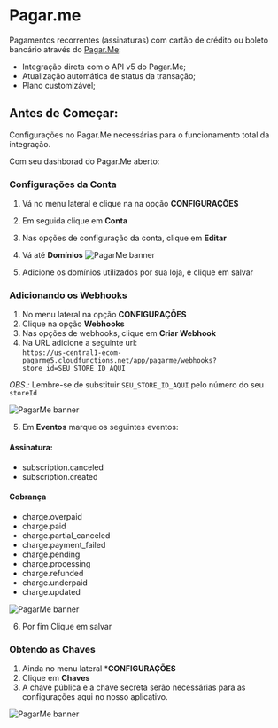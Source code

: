 # Pagar.me
Pagamentos recorrentes (assinaturas) com cartão de crédito ou boleto bancário através do [Pagar.Me](https://pagar.me):

* Integração direta com o API v5 do Pagar.Me;
* Atualização automática de status da transação;
* Plano customizável;

## Antes de Começar: 
Configurações no Pagar.Me necessárias para o funcionamento total da integração.

Com seu dashborad do Pagar.Me aberto: 

### Configurações da Conta
1) Vá no menu lateral e clique na na opção **CONFIGURAÇÕES**
2) Em seguida clique em **Conta**
3) Nas opções de configuração da conta, clique em **Editar**
4) Vá até **Domínios** 
![PagarMe banner](https://ecom-pagarme5.web.app/dominios.png)

5) Adicione os domínios utilizados por sua loja, e clique em salvar

### Adicionando os Webhooks

1) No menu lateral na opção **CONFIGURAÇÕES**
2) Clique na opção **Webhooks**
3) Nas opções de webhooks, clique em **Criar Webhook**
4) Na URL adicione a seguinte url:  
`https://us-central1-ecom-pagarme5.cloudfunctions.net/app/pagarme/webhooks?store_id=SEU_STORE_ID_AQUI`

*OBS.:* Lembre-se de substituir `SEU_STORE_ID_AQUI` pelo número do seu `storeId`

![PagarMe banner](https://ecom-pagarme5.web.app/url_webhook.png)

5) Em **Eventos** marque os seguintes eventos:

#### Assinatura: 
- subscription.canceled
- subscription.created

#### Cobrança
- charge.overpaid
- charge.paid
- charge.partial_canceled
- charge.payment_failed
- charge.pending
- charge.processing
- charge.refunded
- charge.underpaid
- charge.updated

![PagarMe banner](https://ecom-pagarme5.web.app/eventos_webhook.png)

6) Por fim Clique em salvar

### Obtendo as Chaves

1) Ainda no menu lateral ***CONFIGURAÇÕES**
2) Clique em **Chaves**
3) A chave pública e a chave secreta serão necessárias para as configurações aqui no nosso aplicativo.

![PagarMe banner](https://ecom-pagarme5.web.app/credit-card.png)
